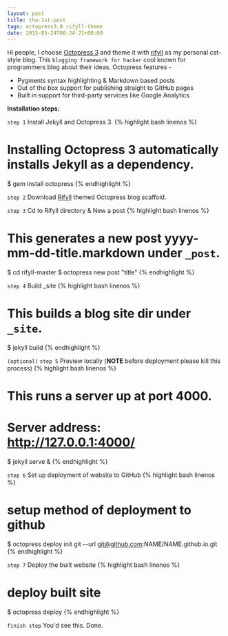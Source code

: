 ```yaml
---
layout: post
title: the-1st-post
tags: octopress3.0 rifyll-theme
date: 2015-05-24T00:24:21+08:00
---
```

Hi people, I choose [Octopress 3](http://octopress.org/) and theme it with [rifyll][rifyll] as my personal cat-style blog. This `blogging framework for hacker` cool known for programmers blog about their ideas. Octopress features - <!--- [(more)](/blog{% post_url 2015-05-24-the-1st-post %}) -->

+ Pygments syntax highlighting & Markdown based posts
+ Out of the box support for publishing straight to GitHub pages
+ Built in support for third-party services like Google Analytics 

**Installation steps:**

`step 1` Install Jekyll and Octopress 3.
{% highlight bash linenos %}
# Installing Octopress 3 automatically installs Jekyll as a dependency.
$ gem install octopress
{% endhighlight %}

`step 2` Download [Rifyll][rifyll] themed Octopress blog scaffold.

`step 3` Cd to Rifyll directory & New a post
{% highlight bash linenos %}
# This generates a new post yyyy-mm-dd-title.markdown under `_post`.
$ cd rifyll-master
$ octopress new post "title"
{% endhighlight %}

`step 4` Build _site
{% highlight bash linenos %}
# This builds a blog site dir under `_site`.
$ jekyll build
{% endhighlight %}

`(optional)` `step 5` Preview locally (**NOTE** before deployment please kill this process)
{% highlight bash linenos %}
# This runs a server up at port 4000.
# Server address: http://127.0.0.1:4000/
$ jekyll serve &
{% endhighlight %}

`step 6` Set up deployment of website to GitHub
{% highlight bash linenos %}
# setup method of deployment to github
$ octopress deploy init git --url git@github.com:NAME/NAME.github.io.git
{% endhighlight %}

`step 7` Deploy the built website
{% highlight bash linenos %}
# deploy built site
$ octopress deploy
{% endhighlight %}

`finish step` You'd see this. Done.

[rifyll]:      https://github.com/itsrifat/rifyll
